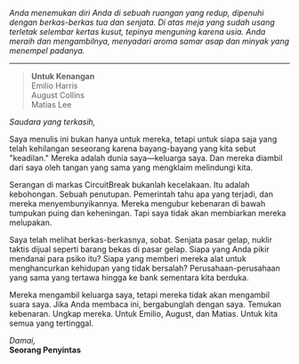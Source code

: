 _Anda menemukan diri Anda di sebuah ruangan yang redup, dipenuhi dengan berkas-berkas tua dan senjata. Di atas meja yang sudah usang terletak selembar kertas kusut, tepinya menguning karena usia. Anda meraih dan mengambilnya, menyadari aroma samar asap dan minyak yang menempel padanya._

---

> **Untuk Kenangan**  
> Emilio Harris  
> August Collins  
> Matias Lee

_Saudara yang terkasih,_

Saya menulis ini bukan hanya untuk mereka, tetapi untuk siapa saja yang telah kehilangan seseorang karena bayang-bayang yang kita sebut "keadilan." Mereka adalah dunia saya—keluarga saya. Dan mereka diambil dari saya oleh tangan yang sama yang mengklaim melindungi kita.

Serangan di markas CircuitBreak bukanlah kecelakaan. Itu adalah kebohongan. Sebuah penutupan. Pemerintah tahu apa yang terjadi, dan mereka menyembunyikannya. Mereka mengubur kebenaran di bawah tumpukan puing dan keheningan. Tapi saya tidak akan membiarkan mereka melupakan.

Saya telah melihat berkas-berkasnya, sobat. Senjata pasar gelap, nuklir taktis dijual seperti barang bekas di pasar gelap. Siapa yang Anda pikir mendanai para psiko itu? Siapa yang memberi mereka alat untuk menghancurkan kehidupan yang tidak bersalah? Perusahaan-perusahaan yang sama yang tertawa hingga ke bank sementara kita berduka.

Mereka mengambil keluarga saya, tetapi mereka tidak akan mengambil suara saya. Jika Anda membaca ini, bergabunglah dengan saya. Temukan kebenaran. Ungkap mereka. Untuk Emilio, August, dan Matias. Untuk kita semua yang tertinggal.

_Damai,_  
**Seorang Penyintas**
